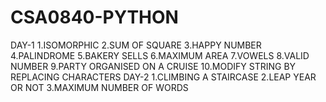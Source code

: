 # CSA0840-PYTHON
DAY-1
1.ISOMORPHIC
2.SUM OF SQUARE
3.HAPPY NUMBER
4.PALINDROME
5.BAKERY SELLS 
6.MAXIMUM AREA
7.VOWELS
8.VALID NUMBER
9.PARTY ORGANISED ON A CRUISE
10.MODIFY STRING BY REPLACING CHARACTERS
DAY-2
1.CLIMBING A STAIRCASE
2.LEAP YEAR OR NOT
3.MAXIMUM NUMBER OF WORDS
